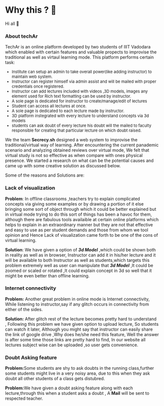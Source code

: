    <h1 class="text-center text-capitalize display-3">Why this ? &#129300;</h1>
   <p class="mt-3"> Hi all &#128075;</p>
   <h3>About techAr</h3>
   <p>TechAr is an online platform developed by two students of IIIT Vadodara which enabled with certain features and valuable propects to improvise
      the traditional as well as virtaul learning mode. This platform performs certain task:
      <ul style="font-size:13px;">
          <li>
               Institute can setup an admin to take overall power(like adding instructor) to maintain web system.
          </li>
          <li>
              Instructor can register himself via admin assist and will be mailed with proper credentials once registered.
          </li>
          <li>
              Instructor can add lectures included with videos ,3D models, images any element used for Rich text formatting can be used by instructor.
          </li>
          <li>
              A sole page is dedicated for instructor to create/manage/edit of lectures
          </li>
          <li>
              Student can access all lectures at once.
          </li>
          <li>
              A sole page is dedicated to each lecture made by instructor.
          </li>
          <li>
              3D platform instegrated with every lecture to understand concepts via 3d models
          </li>
          <li>
              students can ask doubt of every lecture his doubt will the mailed to faculty responsible for creating that particular lecture on which doubt raised.
          </li>
      </ul> 
   </p>
   <p>
   We the team <strong>Secrecy.sh</strong> designed a web system to improvise the traditional/virtual way of learning. After encountering the current panademic scenario and analyzing obtained reviews over virtual mode, We felt that virtual study is not so effective as
   when compare with ones physical presence. We started a research on what can be the potential causes and came up with some creative solution as discussed below.<br />
  </p>
   <p>Some of the reasons and Solutions are: </p>
    <div>
    <h3>Lack of visualization</h3>
    <p><strong>Problem</strong>: In offline classrooms ,teachers try to explain complicated concepts via giving some examples or by
         drawing a portion of it else bringing some sort of object through which it could be better explained but in virtual mode trying
          to do this sort of things has been a havoc for them, although there are fabulous tools availaible at certain online platforms
           which helps to explain in an extraordinary manner but they are not that effective and easy to use as per student demands and 
           those from whom we tool opinion and Hence Lack of visualization came forth to be one of the cons of virtual learning.</p>
    <p><strong>Solution</strong>: We have given a option of <strong> <i>3d Model</i></strong> ,which could be shown both in reality as well as in browser, Instructor can add it in his/her lecture and it will be available to both Instructor as well as students,which targets this problem extremely well as user can manipulate that  <strong> <i>3d Model</i></strong>  ,It could be zoomed or scaled or rotated ,It could explain concept in 3d so well that it might be even better than offline learning.</p>
    </div>
    <div> 
    <h3>Internet connectivity </h3>
    <p><strong>Problem:</strong> Another great problem in online mode is Internet connectivity, While listening to instructor,say if any glitch occurs in connectivity from either of the sides.</p>
    <p><strong>Solution:</strong> After glitch rest of the lecture becomes pretty hard to understand , Following this problem we have given option to upload lecture, So students can watch it later, Although you might say that instructor can easily share the link of google drive ,Why does he/she need this feature, Well the answer is after some time those links are pretty hard to find, In our website all lectures subject wise can be uploaded ,so user gets convenience.</p>
    </div>
    <div >
        <h3>Doubt Asking feature</h3>
        <p><strong>Problem:</strong>Some students are shy to ask doubts in the running class,further some students might live in a very noisy area, due to this when they ask doubt all other students of a class gets distubred.</p>
        <p><strong>Problem:</strong>We have given a doubt asking feature along with each lecture,through this when a student asks a doubt , A <strong>Mail</strong> will be sent to respected teacher.</p>
    </div>
</div>
